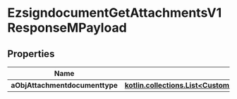 
# EzsigndocumentGetAttachmentsV1ResponseMPayload

## Properties
Name | Type | Description | Notes
------------ | ------------- | ------------- | -------------
**aObjAttachmentdocumenttype** | [**kotlin.collections.List&lt;CustomAttachmentdocumenttypeResponse&gt;**](CustomAttachmentdocumenttypeResponse.md) |  | 



